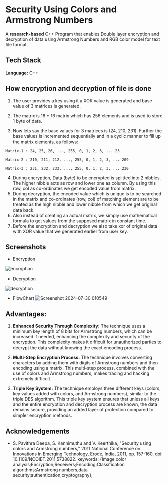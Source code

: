 
# Security Using Colors and Armstrong Numbers 

A **research-based** C++ Program that enables Double layer encryption and decryption of data using Armstrong Numbers and RGB color model for text file format.


## Tech Stack

**Language:** C++




## How encryption and decryption of file is done

1. The user provides a key using it a XOR value is generated and base value of 3 matrices is generated.

2. The matrix is 16 * 16 matrix which has 256 elements and is used to store 1 byte of data.
3. Now lets say the base values for 3 matrices is (24, 210, 231). Further the base values is incremented sequentially and in a cyclic manner to fill up the matrix elements, as follows:
```
Matrix-1 : 24, 25, 26, ..., 255, 0, 1, 2, 3, ... 23

Matrix-2 : 210, 211, 212, ..., 255, 0, 1, 2, 3, ... 209

Matrix-3 : 231, 232, 233, ..., 255, 0, 1, 2, 3, ... 230
```
4. During encryption, Data (byte) to be encrypted is splitted into 2 nibbles. The higher nibble acts as row and lower one as column. By using this row, col as co-ordinates we get encoded value from matrix.
5. During decryption, the encoded value which is unique is to be searched in the matrix and co-ordinates (row, col) of matching element are to be treated as the high nibble and lower nibble from which we get original data back.
6. Also instead of creating an actual matrix, we simply use mathematical formula to get values from the supposed matrix in constant time.
7. Before the encryption and decryption we also take xor of original data with XOR value that we generated earlier from user key.

## Screenshots

- Encryption

![encryption](https://github.com/user-attachments/assets/ced18607-0761-4657-8cc3-4acb644f4c4d)

- Decryption

![decryption](https://github.com/user-attachments/assets/ef38fbd2-1771-4547-9244-ff1bdb4b2ad2)

- FlowChart
![Screenshot 2024-07-30 010549](https://github.com/user-attachments/assets/3c91b882-34a8-49c0-9e42-41186b77fc5e)

## Advantages: 

1. **Enhanced Security Through Complexity:** The technique uses a minimum key length of 8 bits for Armstrong numbers, which can be increased if needed, enhancing the complexity and security of the encryption. This complexity makes it difficult for unauthorized parties to decrypt the data without knowing the exact encoding process.

2. **Multi-Step Encryption Process:** The technique involves converting characters by adding them with digits of Armstrong numbers and then encoding using a matrix. This multi-step process, combined with the use of colors and Armstrong numbers, makes tracing and hacking extremely difficult.

3. **Triple Key System:** The technique employs three different keys (colors, key values added with colors, and Armstrong numbers), similar to the triple DES algorithm. This triple key system ensures that unless all keys and the entire encryption and decryption process are known, the data remains secure, providing an added layer of protection compared to simpler encryption methods.


## Acknowledgements

- S. Pavithra Deepa, S. Kannimuthu and V. Keerthika, "Security using colors and Armstrong numbers," 2011 National Conference on Innovations in Emerging Technology, Erode, India, 2011, pp. 157-160, doi: 10.1109/NCOIET.2011.5738822. keywords: {Image color analysis;Encryption;Receivers;Encoding;Classification algorithms;Armstrong numbers;data security;authentication;cryptography},


